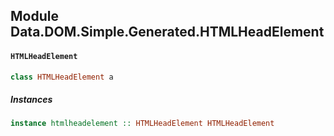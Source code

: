 ## Module Data.DOM.Simple.Generated.HTMLHeadElement

#### `HTMLHeadElement`

``` purescript
class HTMLHeadElement a
```

##### Instances
``` purescript
instance htmlheadelement :: HTMLHeadElement HTMLHeadElement
```


